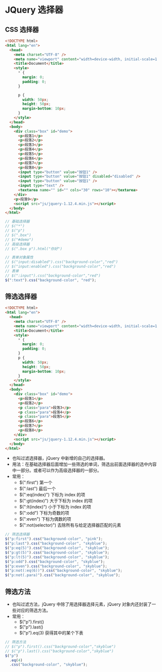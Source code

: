 # JQuery 选择器

## CSS 选择器

```html
<!DOCTYPE html>
<html lang="en">
  <head>
    <meta charset="UTF-8" />
    <meta name="viewport" content="width=device-width, initial-scale=1.0" />
    <title>Document</title>
    <style>
      * {
        margin: 0;
        padding: 0;
      }

      p {
        width: 50px;
        height: 50px;
        margin-bottom: 10px;
      }
    </style>
  </head>
  <body>
    <div class="box" id="demo">
      <p>段落1</p>
      <p>段落2</p>
      <p>段落3</p>
      <p>段落4</p>
      <p>段落5</p>
      <p>段落6</p>
      <p>段落7</p>
      <p>段落8</p>
      <input type="button" value="按钮1" />
      <input type="button" value="按钮1" disabled="disabled" />
      <input type="button" value="按钮1" />
      <input type="text" />
      <textarea name="" id="" cols="30" rows="10"></textarea>
    </div>
    <p>段落9</p>
    <script src="js/jquery-1.12.4.min.js"></script>
  </body>
</html>
```

```js
// 基础选择器
// $("*")
// $("p")
// $(".box")
// $("#demo")
// 高级选择器
// $(".box p").html("你好")

// 表单对象属性
// $("input:disabled").css("background-color","red")
// $("input:enabled").css("background-color","red")
// 表单
// $(":input").css("background-color","red")
$(":text").css("background-color", "red");
```

## 筛选选择器

```html
<!DOCTYPE html>
<html lang="en">
  <head>
    <meta charset="UTF-8" />
    <meta name="viewport" content="width=device-width, initial-scale=1.0" />
    <title>Document</title>
    <style>
      * {
        margin: 0;
        padding: 0;
      }
      p {
        width: 50px;
        height: 50px;
        margin-bottom: 10px;
      }
    </style>
  </head>
  <body>
    <div class="box" id="demo">
      <p>段落1</p>
      <p>段落2</p>
      <p class="para">段落3</p>
      <p class="para">段落4</p>
      <p class="para">段落5</p>
      <p>段落6</p>
      <p>段落7</p>
      <p>段落8</p>
    </div>
    <script src="js/jquery-1.12.4.min.js"></script>
  </body>
</html>
```

- 也叫过滤选择器，jQuery 中新增的自己的选择器。
- 用法：在基础选择器后面增加一些筛选的单词，筛选出前面选择器的选中内容中一部分。或者可以作为高级选择器的一部分。
- 常用：
  - \$(":first") 第一个
  - \$(":last") 最后一个
  - \$(":eq(index)") 下标为 index 的项
  - \$(":gt(index)") 大于下标为 index 的项
  - \$(":lt(index)") 小于下标为 index 的项
  - \$(":odd") 下标为奇数的项
  - \$(":even") 下标为偶数的项
  - \$(":not(selector)") 去除所有与给定选择器匹配的元素

```js
// 筛选选择器
$("p:first").css("background-color", "pink");
$("p:last").css("background-color", "skyblue");
$("p:eq(5)").css("background-color", "skyblue");
$("p:gt(5)").css("background-color", "skyblue");
$("p:lt(5)").css("background-color", "skyblue");
$("p:odd").css("background-color", "skyblue");
$("p:even").css("background-color", "skyblue");
$("p:not(:eq(6))").css("background-color", "skyblue");
$("p:not(.para)").css("background-color", "skyblue");
```

## 筛选方法


- 也叫过滤方法，jQuery 中除了用选择器选择元素，jQuery 对象内还封装了一些对应的筛选方法。
- 常用：
  - $("p").first()
  - $("p").last()
  - $("p").eq(3) 获得其中的某个下表
```js
// 筛选方法
// $("p").first().css("background-color","skyblue")
// $("p").last().css("background-color","skyblue")
$("p")
  .eq(4)
  .css("background-color", "skyblue");
```
